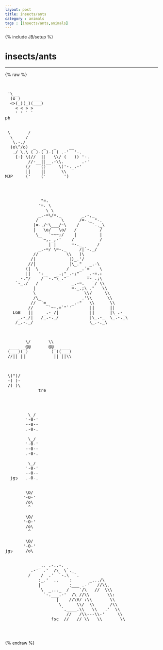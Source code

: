 ```yaml
---
layout: post
title: insects/ants
category : animals
tags : [insects/ants,animals]
---
```

{% include JB/setup %}
# insects/ants
---
{% raw %}
<pre>


 &#039;\__
  (o )     ___
  &lt;&gt;(_)(_)(___)
    &lt; &lt; &gt; &gt;
    &#039; &#039; ` `
pb


 \       /
  \     /  
   \.-./ 
  (o\^/o)  _   _   _     __
   ./ \.\ ( )-( )-( ) .-&#039;  &#039;-.
    {-} \(//  ||   \\/ (   )) &#039;-.
         //-__||__.-\\.       .-&#039;
        (/    ()     \)&#039;-._.-&#039;
        ||    ||      \\
MJP     (&#039;    (&#039;       &#039;)




              &quot;=.
             &quot;=. \
                \ \
             _,-=\/=._        _.-,_
            /         \      /=-._ &quot;-.
           |=-./~\___/~\    /     `-._\
           |   \o/   \o/   /         /
            \_   `~~~;/    |         |
              `~,._,-&#039;    /          /
                 | |      =-._      /
             _,-=/ \=-._     /|`-._/
           //           \\   )\
          /|             |)_.&#039;/
         //|             |\_.&quot;   _.-\
        (|  \           /    _.`=    \
        ||   &quot;:_    _.;&quot;_.-;&quot;   _.-=.:
     _-.&quot;/    / `-.&quot;\_.&quot;        =-_.;\
    `-_./   /             _.-=.    / \\
           |              =-_.;\ .&quot;   \\
           \                   \\/     \\
           /\_                .&#039;\\      \\
          //  `=_         _.-&quot;   \\      \\
         //      `~-.=`&quot;`&#039;       ||      ||
   LGB   ||    _.-_/|            ||      |\_.-_
     _.-_/|   /_.-._/            |\_.-_  \_.-._\
    /_.-._/                      \_.-._\
 


        \/       \\
  ___  _@@       @@_  ___
 (___)(_)         (_)(___)
 //|| ||           || ||\\



 \(&quot;)/
 -( )-
 /(_)\
             tre




         \_/
        &#039;-0-&#039;
        --0--
        .-0-.

         \_/
        &#039;-0-&#039;
        --0--
        .-0-.

         \_/
        &#039;-0-&#039;
        --0--
  jgs   .-0-.


        \O/
       &#039;-O-&#039;
        /o\
         ^

        \O/
       &#039;-O-&#039;
        /o\
         ^

        \O/
       &#039;-O-&#039;
jgs     /o\


             _.._.-..-._
          .-&#039;  .&#039;  /\  \`._
         /    /  .&#039;  `-.\  `.
             :_.&#039;  ..    :       _.../\
             |           ;___ .-&#039;   //\\.
              \  _..._  /    `/\   //  \\\
               `-.___.-&#039;  /\ //\\       \\:
                    |    //\V/ :\\       \\
                     \      \\/  \\      /\\
                      `.____.\\   \\   .&#039;  \\
                        //   /\\---\\-&#039;     \\
                  fsc  //   // \\   \\       \\


 </pre>
{% endraw %}
